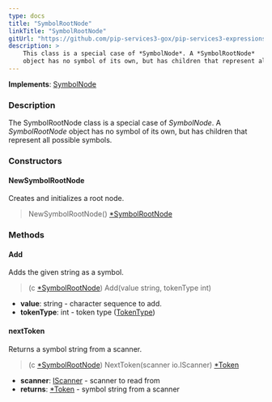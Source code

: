 ```yaml
---
type: docs
title: "SymbolRootNode"
linkTitle: "SymbolRootNode"
gitUrl: "https://github.com/pip-services3-gox/pip-services3-expressions-gox"
description: > 
    This class is a special case of *SymbolNode*. A *SymbolRootNode*
    object has no symbol of its own, but has children that represent all possible symbols.
---
```


**Implements**: [SymbolNode](../symbol_node)

### Description
The SymbolRootNode class is a special case of *SymbolNode*. A *SymbolRootNode* object has no symbol of its own, but has children that represent all possible symbols.

### Constructors

#### NewSymbolRootNode
Creates and initializes a root node.

> NewSymbolRootNode() [*SymbolRootNode]()


### Methods

#### Add
Adds the given string as a symbol.

> (c [*SymbolRootNode]()) Add(value string, tokenType int)

- **value**: string - character sequence to add.
- **tokenType**: int - token type ([TokenType](../../token_type))

#### nextToken
Returns a symbol string from a scanner.

> (c [*SymbolRootNode]()) NextToken(scanner io.IScanner) [*Token](../../token)

- **scanner**: [IScanner](../../../io/iscanner) - scanner to read from
- **returns**: [*Token](../../token) - symbol string from a scanner
